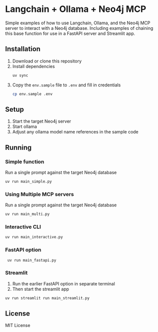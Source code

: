 # Langchain + Ollama + Neo4j MCP

Simple examples of how to use Langchain, Ollama, and the Neo4j MCP server to interact with a Neo4j database. Including examples of chaining this base function for use in a FastAPI server and Streamlit app.

## Installation
1. Download or clone this repository
2. Install dependencies
    ```bash
    uv sync
    ```
3. Copy the `env.sample` file to `.env` and fill in credentials
    ```bash
    cp env.sample .env
    ```

## Setup
1. Start the target Neo4j server
2. Start ollama
3. Adjust any ollama model name references in the sample code


## Running

### Simple function
Run a single prompt against the target Neo4j database
```bash
uv run main_simple.py
```

### Using Multiple MCP servers
Run a single prompt against the target Neo4j database
```bash
uv run main_multi.py
```

### Interactive CLI
```bash
uv run main_interactive.py
```

### FastAPI option
```bash
 uv run main_fastapi.py
 ```

### Streamlit 
1. Run the earlier FastAPI option in separate terminal
2. Then start the streamlit app
```bash
uv run streamlit run main_streamlit.py
```


## License
MIT License